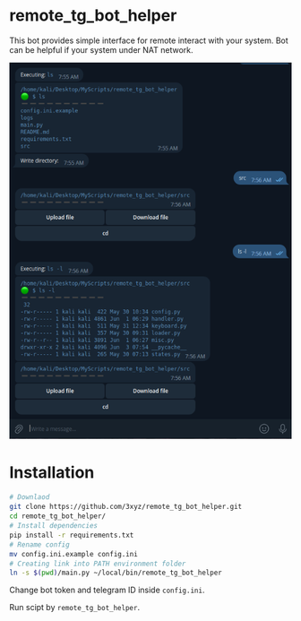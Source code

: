 # remote_tg_bot_helper
This bot provides simple interface for remote interact with your system. Bot can be helpful if your system under NAT network.

![](./Screenshot.png)

# Installation

```sh
# Downlaod
git clone https://github.com/3xyz/remote_tg_bot_helper.git
cd remote_tg_bot_helper/
# Install dependencies
pip install -r requirements.txt
# Rename config
mv config.ini.example config.ini
# Creating link into PATH environment folder
ln -s $(pwd)/main.py ~/local/bin/remote_tg_bot_helper
```

Change bot token and telegram ID inside `config.ini`.

Run scipt by `remote_tg_bot_helper`.
